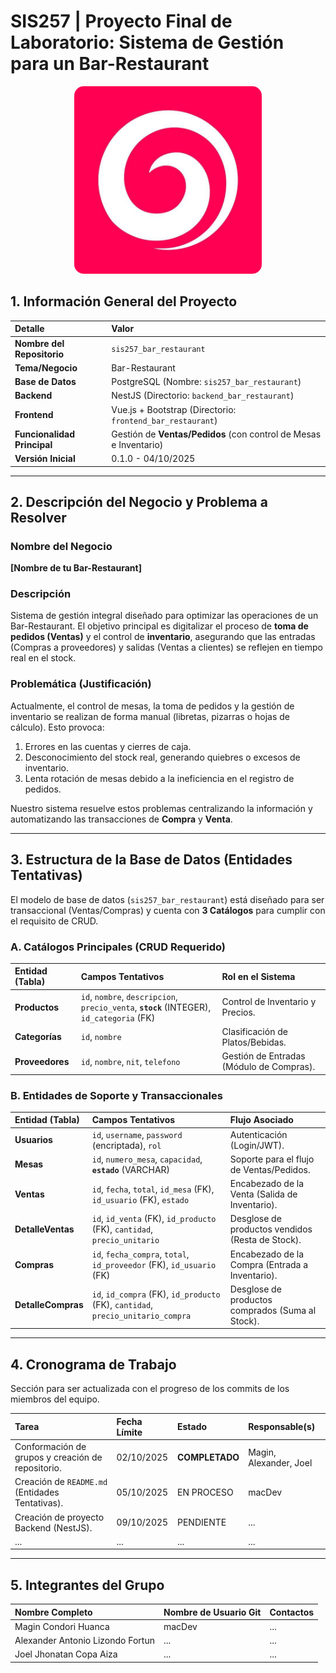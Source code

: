 # SIS257 | Proyecto Final de Laboratorio: Sistema de Gestión para un Bar-Restaurant

<p align="center">
    <img src="./assets/logo_bar_restaurant.jpg" alt="Logo de la empresa" width="300" style="border-radius: 15px;"/>
</p>

## 1. Información General del Proyecto

| Detalle | Valor |
| :--- | :--- |
| **Nombre del Repositorio** | `sis257_bar_restaurant` |
| **Tema/Negocio** | Bar-Restaurant |
| **Base de Datos** | PostgreSQL (Nombre: `sis257_bar_restaurant`) |
| **Backend** | NestJS (Directorio: `backend_bar_restaurant`) |
| **Frontend** | Vue.js + Bootstrap (Directorio: `frontend_bar_restaurant`) |
| **Funcionalidad Principal**| Gestión de **Ventas/Pedidos** (con control de Mesas e Inventario) |
| **Versión Inicial** | 0.1.0 -  04/10/2025 |

---

## 2. Descripción del Negocio y Problema a Resolver

### Nombre del Negocio
**[Nombre de tu Bar-Restaurant]**

### Descripción
Sistema de gestión integral diseñado para optimizar las operaciones de un Bar-Restaurant. El objetivo principal es digitalizar el proceso de **toma de pedidos (Ventas)** y el control de **inventario**, asegurando que las entradas (Compras a proveedores) y salidas (Ventas a clientes) se reflejen en tiempo real en el stock.

### Problemática (Justificación)
Actualmente, el control de mesas, la toma de pedidos y la gestión de inventario se realizan de forma manual (libretas, pizarras o hojas de cálculo). Esto provoca:
1.  Errores en las cuentas y cierres de caja.
2.  Desconocimiento del stock real, generando quiebres o excesos de inventario.
3.  Lenta rotación de mesas debido a la ineficiencia en el registro de pedidos.

Nuestro sistema resuelve estos problemas centralizando la información y automatizando las transacciones de **Compra** y **Venta**.

---

## 3. Estructura de la Base de Datos (Entidades Tentativas)

El modelo de base de datos (`sis257_bar_restaurant`) está diseñado para ser transaccional (Ventas/Compras) y cuenta con **3 Catálogos** para cumplir con el requisito de CRUD.

### A. Catálogos Principales (CRUD Requerido)

| Entidad (Tabla) | Campos Tentativos | Rol en el Sistema |
| :--- | :--- | :--- |
| **Productos** | `id`, `nombre`, `descripcion`, `precio_venta`, **`stock`** (INTEGER), `id_categoria` (FK) | Control de Inventario y Precios. |
| **Categorías** | `id`, `nombre` | Clasificación de Platos/Bebidas. |
| **Proveedores** | `id`, `nombre`, `nit`, `telefono` | Gestión de Entradas (Módulo de Compras). |

### B. Entidades de Soporte y Transaccionales

| Entidad (Tabla) | Campos Tentativos | Flujo Asociado |
| :--- | :--- | :--- |
| **Usuarios** | `id`, `username`, `password` (encriptada), `rol` | Autenticación (Login/JWT). |
| **Mesas** | `id`, `numero_mesa`, `capacidad`, **`estado`** (VARCHAR) | Soporte para el flujo de Ventas/Pedidos. |
| **Ventas** | `id`, `fecha`, `total`, `id_mesa` (FK), `id_usuario` (FK), `estado` | Encabezado de la Venta (Salida de Inventario). |
| **DetalleVentas** | `id`, `id_venta` (FK), `id_producto` (FK), `cantidad`, `precio_unitario` | Desglose de productos vendidos (Resta de Stock). |
| **Compras** | `id`, `fecha_compra`, `total`, `id_proveedor` (FK), `id_usuario` (FK) | Encabezado de la Compra (Entrada a Inventario). |
| **DetalleCompras** | `id`, `id_compra` (FK), `id_producto` (FK), `cantidad`, `precio_unitario_compra` | Desglose de productos comprados (Suma al Stock). |

---

## 4. Cronograma de Trabajo

Sección para ser actualizada con el progreso de los commits de los miembros del equipo.

| Tarea | Fecha Límite | Estado | Responsable(s) |
| :--- | :--- | :--- | :--- |
| Conformación de grupos y creación de repositorio. | 02/10/2025 | **COMPLETADO** | Magin, Alexander, Joel |
| Creación de `README.md` (Entidades Tentativas). | 05/10/2025 | EN PROCESO | macDev |
| Creación de proyecto Backend (NestJS). | 09/10/2025 | PENDIENTE | ... |
| ... | ... | ... | ... |

---

## 5. Integrantes del Grupo

| Nombre Completo | Nombre de Usuario Git | Contactos |
| :--- | :--- | :--- |
| Magin Condori Huanca | macDev | ... |
| Alexander Antonio Lizondo Fortun | ... | ... |
| Joel Jhonatan Copa Aiza | ... | ... |
